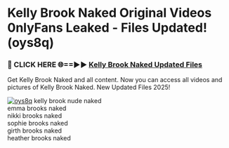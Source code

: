# Kelly Brook Naked Original Videos 0nlyFans Leaked - Files Updated! (oys8q)

<h3>🔴 CLICK HERE 🌐==►► <a href="https://tinyurl.com/yckcrads" rel="nofollow">Kelly Brook Naked Updated Files</a></h3>

Get Kelly Brook Naked and all content. Now you can access all videos and pictures of Kelly Brook Naked. New Updated Files 2025!

[![oys8q](https://i.imgur.com/hpKpOFt.gif)](https://tinyurl.com/yckcrads)
kelly brook nude naked<br>
emma brooks naked<br>
nikki brooks naked<br>
sophie brooks naked<br>
girth brooks naked<br>
heather brooks naked